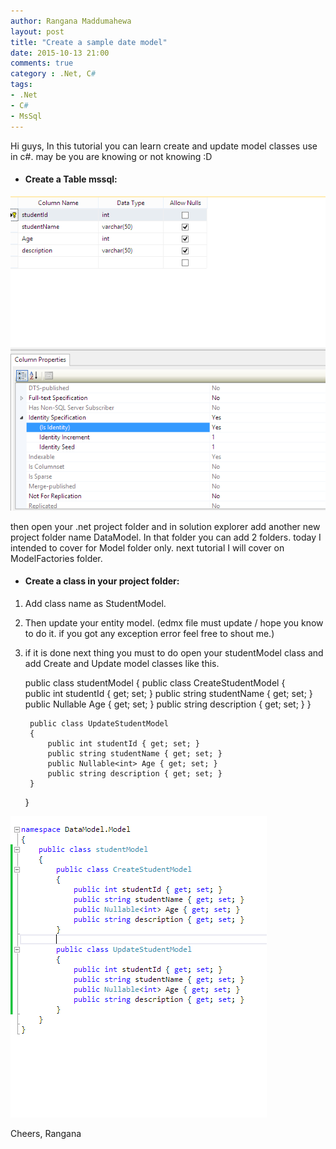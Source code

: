 ```yaml
---
author: Rangana Maddumahewa
layout: post
title: "Create a sample date model"
date: 2015-10-13 21:00
comments: true
category : .Net, C#
tags:
- .Net
- C#
- MsSql
---
```


Hi guys, 
	In this tutorial you can learn create and update model classes use in c#.
	may be you are knowing or not knowing :D 

- #### Create a Table mssql: 


![Create Student Table](https://github.com/rbasehewa/rbasehewa.github.io/blob/master/images/image1.png?raw=true "Create Student Table")

then open your .net project folder and in solution explorer add another new project folder name DataModel. In that folder you can add 2 folders.
today I intended to cover for Model folder only. next tutorial I will cover on ModelFactories folder.

- #### Create a class in your project folder: 

1. Add class name as StudentModel.
2. Then update your entity model. (edmx file must update / hope you know to do it. if you got any exception error feel free to shout me.)
3. if it is done next thing you must to do open your studentModel class and add Create and Update model classes like this.
   
   public class studentModel
    {
        public class CreateStudentModel
        {       
            public int studentId { get; set; }
            public string studentName { get; set; }
            public Nullable<int> Age { get; set; }
            public string description { get; set; }
        }

        public class UpdateStudentModel
        {
            public int studentId { get; set; }
            public string studentName { get; set; }
            public Nullable<int> Age { get; set; }
            public string description { get; set; }
        }
    }
	
![Create and update model class](https://github.com/rbasehewa/rbasehewa.github.io/blob/master/images/image2.png?raw=true "Create and Update")




Cheers,
Rangana
